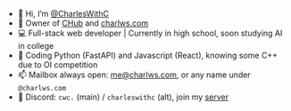 - 👋 Hi, I’m [@CharlesWithC](https://github.com/CharlesWithC)
- 🚚 Owner of [CHub](https://drivershub.charlws.com) and [charlws.com](https://charlws.com)
- 💻 Full-stack web developer | Currently in high school, soon studying AI in college
- 🐍 Coding Python (FastAPI) and Javascript (React), knowing some C++ due to OI competition
- 📫 Mailbox always open: [me@charlws.com](mailto:me@charlws.com), or any name under `@charlws.com`
- 📃 Discord: `cwc.` (main) / `charleswithc` (alt), join my [server](https://discord.gg/wNTaaBZ5qd)
